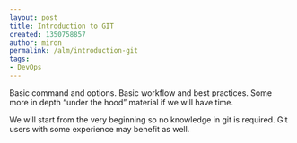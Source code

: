 ```yaml
---
layout: post
title: Introduction to GIT
created: 1350758857
author: miron
permalink: /alm/introduction-git
tags:
- DevOps
---
```

<p><style type="text/css">
	<!--
		@page { margin: 0.79in }
		P { margin-bottom: 0.08in }
	-->
	</style></p>
<p>Basic command and options. Basic workflow and best practices. Some more in depth &ldquo;under the hood&rdquo; material if we will have time.</p>
<p>We will start from the very beginning so no knowledge in git is required. Git users with some experience may benefit as well.</p>
